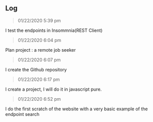 

## Log

> 01/22/2020 5:39 pm 

I test the endpoints in Insommnia(REST Client)

> 01/22/2020 6:04 pm 

Plan project : a remote job seeker

> 01/22/2020 6:07 pm 

I create the Github repository

> 01/22/2020 6:17 pm 

I create a project, I will do it in javascript pure.

> 01/22/2020 6:52 pm

I do the first scratch of the website with a very basic example of the endpoint search